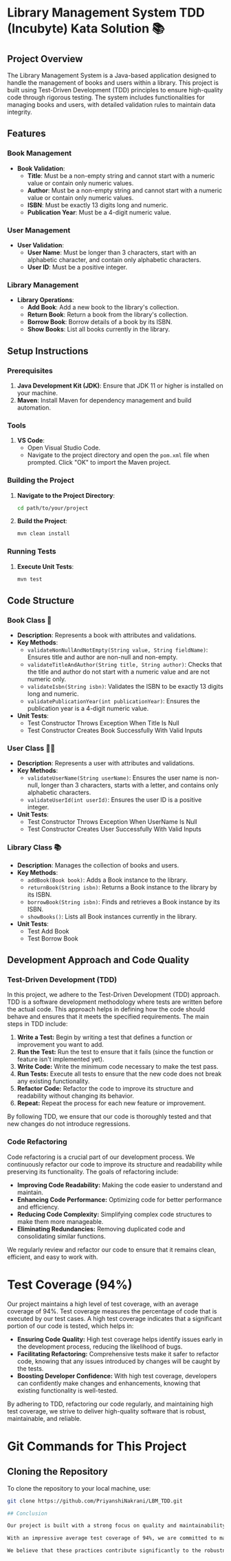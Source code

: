 # Library Management System TDD (Incubyte) Kata Solution 📚

## Project Overview

The Library Management System is a Java-based application designed to handle the management of books and users within a library. This project is built using Test-Driven Development (TDD) principles to ensure high-quality code through rigorous testing. The system includes functionalities for managing books and users, with detailed validation rules to maintain data integrity.

## Features

### Book Management

- **Book Validation**:
  - **Title**: Must be a non-empty string and cannot start with a numeric value or contain only numeric values.
  - **Author**: Must be a non-empty string and cannot start with a numeric value or contain only numeric values.
  - **ISBN**: Must be exactly 13 digits long and numeric.
  - **Publication Year**: Must be a 4-digit numeric value.

### User Management

- **User Validation**:
  - **User Name**: Must be longer than 3 characters, start with an alphabetic character, and contain only alphabetic characters.
  - **User ID**: Must be a positive integer.

### Library Management

- **Library Operations**:
  - **Add Book**: Add a new book to the library's collection.
  - **Return Book**: Return a book from the library's collection.
  - **Borrow Book**: Borrow details of a book by its ISBN.
  - **Show Books**: List all books currently in the library.

## Setup Instructions

### Prerequisites

1. **Java Development Kit (JDK)**: Ensure that JDK 11 or higher is installed on your machine.
2. **Maven**: Install Maven for dependency management and build automation.

### Tools

1. **VS Code**:
   - Open Visual Studio Code.
   - Navigate to the project directory and open the `pom.xml` file when prompted. Click "OK" to import the Maven project.

### Building the Project

1. **Navigate to the Project Directory**:
    ```bash
    cd path/to/your/project
    ```
2. **Build the Project**:
    ```bash
    mvn clean install
    ```

### Running Tests

1. **Execute Unit Tests**:
    ```bash
    mvn test
    ```

## Code Structure

### Book Class 📖

- **Description**: Represents a book with attributes and validations.
- **Key Methods**:
  - `validateNonNullAndNotEmpty(String value, String fieldName)`: Ensures title and author are non-null and non-empty.
  - `validateTitleAndAuthor(String title, String author)`: Checks that the title and author do not start with a numeric value and are not numeric only.
  - `validateIsbn(String isbn)`: Validates the ISBN to be exactly 13 digits long and numeric.
  - `validatePublicationYear(int publicationYear)`: Ensures the publication year is a 4-digit numeric value.
- **Unit Tests**:
  - Test Constructor Throws Exception When Title Is Null
  - Test Constructor Creates Book Successfully With Valid Inputs

### User Class 🧑‍💼

- **Description**: Represents a user with attributes and validations.
- **Key Methods**:
  - `validateUserName(String userName)`: Ensures the user name is non-null, longer than 3 characters, starts with a letter, and contains only alphabetic characters.
  - `validateUserId(int userId)`: Ensures the user ID is a positive integer.
- **Unit Tests**:
  - Test Constructor Throws Exception When UserName Is Null
  - Test Constructor Creates User Successfully With Valid Inputs

### Library Class 📚

- **Description**: Manages the collection of books and users.
- **Key Methods**:
  - `addBook(Book book)`: Adds a Book instance to the library.
  - `returnBook(String isbn)`: Returns a Book instance to the library by its ISBN.
  - `borrowBook(String isbn)`: Finds and retrieves a Book instance by its ISBN.
  - `showBooks()`: Lists all Book instances currently in the library.
- **Unit Tests**:
  - Test Add Book
  - Test Borrow Book

## Development Approach and Code Quality

### Test-Driven Development (TDD)

In this project, we adhere to the Test-Driven Development (TDD) approach. TDD is a software development methodology where tests are written before the actual code. This approach helps in defining how the code should behave and ensures that it meets the specified requirements. The main steps in TDD include:

1. **Write a Test:** Begin by writing a test that defines a function or improvement you want to add.
2. **Run the Test:** Run the test to ensure that it fails (since the function or feature isn't implemented yet).
3. **Write Code:** Write the minimum code necessary to make the test pass.
4. **Run Tests:** Execute all tests to ensure that the new code does not break any existing functionality.
5. **Refactor Code:** Refactor the code to improve its structure and readability without changing its behavior.
6. **Repeat:** Repeat the process for each new feature or improvement.

By following TDD, we ensure that our code is thoroughly tested and that new changes do not introduce regressions.

### Code Refactoring

Code refactoring is a crucial part of our development process. We continuously refactor our code to improve its structure and readability while preserving its functionality. The goals of refactoring include:

- **Improving Code Readability:** Making the code easier to understand and maintain.
- **Enhancing Code Performance:** Optimizing code for better performance and efficiency.
- **Reducing Code Complexity:** Simplifying complex code structures to make them more manageable.
- **Eliminating Redundancies:** Removing duplicated code and consolidating similar functions.

We regularly review and refactor our code to ensure that it remains clean, efficient, and easy to work with.

# Test Coverage (94%)

Our project maintains a high level of test coverage, with an average coverage of 94%. Test coverage measures the percentage of code that is executed by our test cases. A high test coverage indicates that a significant portion of our code is tested, which helps in:

- **Ensuring Code Quality:** High test coverage helps identify issues early in the development process, reducing the likelihood of bugs.
- **Facilitating Refactoring:** Comprehensive tests make it safer to refactor code, knowing that any issues introduced by changes will be caught by the tests.
- **Boosting Developer Confidence:** With high test coverage, developers can confidently make changes and enhancements, knowing that existing functionality is well-tested.

By adhering to TDD, refactoring our code regularly, and maintaining high test coverage, we strive to deliver high-quality software that is robust, maintainable, and reliable.

# Git Commands for This Project

## Cloning the Repository

To clone the repository to your local machine, use:

```bash
git clone https://github.com/PriyanshiNakrani/LBM_TDD.git

## Conclusion

Our project is built with a strong focus on quality and maintainability through the adoption of Test-Driven Development (TDD) and rigorous code refactoring practices. By ensuring that tests are written before code and continuously refining our codebase, we strive to create software that is both reliable and efficient. 

With an impressive average test coverage of 94%, we are committed to maintaining high standards and identifying potential issues early in the development process. This approach not only enhances code quality but also boosts confidence in making changes and improvements.

We believe that these practices contribute significantly to the robustness and long-term success of our project, and we are dedicated to upholding these principles as we continue to develop and enhance our software.


